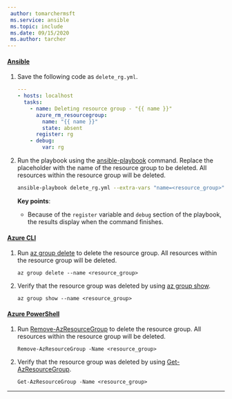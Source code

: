 ```yaml
---
 author: tomarchermsft
 ms.service: ansible
 ms.topic: include
 ms.date: 09/15/2020
 ms.author: tarcher
---
```


#### [Ansible](#tab/ansible)

1. Save the following code as `delete_rg.yml`.

    ```yml
    ---
    - hosts: localhost
      tasks:
        - name: Deleting resource group - "{{ name }}"
          azure_rm_resourcegroup:
            name: "{{ name }}"
            state: absent
          register: rg
        - debug:
            var: rg
    ```

1. Run the playbook using the [ansible-playbook](https://docs.ansible.com/ansible/latest/user_guide/playbooks.html) command. Replace the placeholder with the name of the resource group to be deleted. All resources within the resource group will be deleted.

    ```bash
    ansible-playbook delete_rg.yml --extra-vars "name=<resource_group>"
    ```

    **Key points**:

    - Because of the `register` variable and `debug` section of the playbook, the results display when the command finishes.
    
#### [Azure CLI](#tab/azure-cli)

1. Run [az group delete](/cli/azure/group#az_group_delete) to delete the resource group. All resources within the resource group will be deleted.

    ```azurecli
    az group delete --name <resource_group>
    ```

1. Verify that the resource group was deleted by using [az group show](/cli/azure/group#az_group_show).

    ```azurecli
    az group show --name <resource_group>
    ```

#### [Azure PowerShell](#tab/azure-powershell)

1. Run [Remove-AzResourceGroup](/powershell/module/az.resources/Remove-AzResourceGroup) to delete the resource group. All resources within the resource group will be deleted.

    ```azurepowershell
    Remove-AzResourceGroup -Name <resource_group>
    ```

1. Verify that the resource group was deleted by using [Get-AzResourceGroup](/powershell/module/az.resources/Get-AzResourceGroup).

    ```azurepowershell
    Get-AzResourceGroup -Name <resource_group>
    ```

---